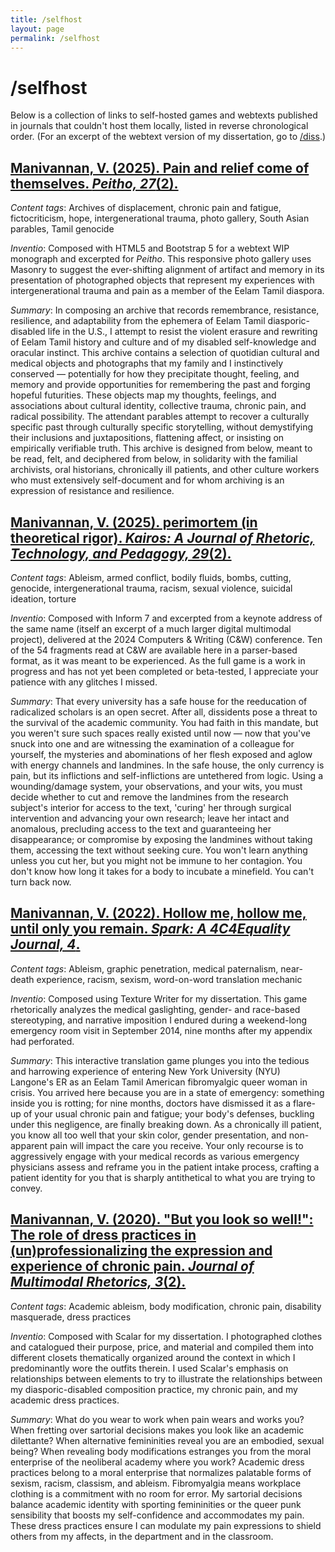 ```yaml
---
title: /selfhost
layout: page
permalink: /selfhost
---
```


# /selfhost

Below is a collection of links to self-hosted games and webtexts published in journals that couldn't host them locally, listed in reverse chronological order. (For an excerpt of the webtext version of my dissertation, go to <a href="diss.html">/diss</a>.)

## <a href="peitho-archive/entrance.html" target="_blank">Manivannan, V. (2025). Pain and relief come of themselves. _Peitho, 27_(2).</a>

_Content tags_: Archives of displacement, chronic pain and fatigue, fictocriticism, hope, intergenerational trauma, photo gallery, South Asian parables, Tamil genocide

_Inventio_: Composed with HTML5 and Bootstrap 5 for a webtext WIP monograph and excerpted for _Peitho_. This responsive photo gallery uses Masonry to suggest the ever-shifting alignment of artifact and memory in its presentation of photographed objects that represent my experiences with intergenerational trauma and pain as a member of the Eelam Tamil diaspora.

_Summary_: In composing an archive that records remembrance, resistance, resilience, and adaptability from the ephemera of Eelam Tamil diasporic-disabled life in the U.S., I attempt to resist the violent erasure and rewriting of Eelam Tamil history and culture and of my disabled self-knowledge and oracular instinct. This archive contains a selection of quotidian cultural and medical objects and photographs that my family and I instinctively conserved &mdash; potentially for how they precipitate thought, feeling, and memory and provide opportunities for remembering the past and forging hopeful futurities. These objects map my thoughts, feelings, and associations about cultural identity, collective trauma, chronic pain, and radical possibility. The attendant parables attempt to recover a culturally specific past through culturally specific storytelling, without demystifying their inclusions and juxtapositions, flattening affect, or insisting on empirically verifiable truth. This archive is designed from below, meant to be read, felt, and deciphered from below, in solidarity with the familial archivists, oral historians, chronically ill patients, and other culture workers who must extensively self-document and for whom archiving is an expression of resistance and resilience.

## <a href="" target="_blank">Manivannan, V. (2025). perimortem (in theoretical rigor). _Kairos: A Journal of Rhetoric, Technology, and Pedagogy, 29_(2).</a>

_Content tags_: Ableism, armed conflict, bodily fluids, bombs, cutting, genocide, intergenerational trauma, racism, sexual violence, suicidal ideation, torture

_Inventio_: Composed with Inform 7 and excerpted from a keynote address of the same name (itself an excerpt of a much larger digital multimodal project), delivered at the 2024 Computers & Writing (C&W) conference. Ten of the 54 fragments read at C&W are available here in a parser-based format, as it was meant to be experienced. As the full game is a work in progress and has not yet been completed or beta-tested, I appreciate your patience with any glitches I missed.

_Summary_: That every university has a safe house for the reeducation of radicalized scholars is an open secret. After all, dissidents pose a threat to the survival of the academic community. You had faith in this mandate, but you weren't sure such spaces really existed until now &mdash; now that you've snuck into one and are witnessing the examination of a colleague for yourself, the mysteries and abominations of her flesh exposed and aglow with energy channels and landmines. In the safe house, the only currency is pain, but its inflictions and self-inflictions are untethered from logic. Using a wounding/damage system, your observations, and your wits, you must decide whether to cut and remove the landmines from the research subject's interior for access to the text, 'curing' her through surgical intervention and advancing your own research; leave her intact and anomalous, precluding access to the text and guaranteeing her disappearance; or compromise by exposing the landmines without taking them, accessing the text without seeking cure. You won't learn anything unless you cut her, but you might not be immune to her contagion. You don't know how long it takes for a body to incubate a minefield. You can't turn back now.

## <a href="https://sparkactivism.com/hollow-me/" target="_blank">Manivannan, V. (2022). Hollow me, hollow me, until only you remain. _Spark: A 4C4Equality Journal, 4_.</a>

_Content tags_: Ableism, graphic penetration, medical paternalism, near-death experience, racism, sexism, word-on-word translation mechanic

_Inventio_: Composed using Texture Writer for my dissertation. This game rhetorically analyzes the medical gaslighting, gender- and race-based stereotyping, and narrative imposition I endured during a weekend-long emergency room visit in September 2014, nine months after my appendix had perforated. 

_Summary_: This interactive translation game plunges you into the tedious and harrowing experience of entering New York University (NYU) Langone's ER as an Eelam Tamil American fibromyalgic queer woman in crisis. You arrived here because you are in a state of emergency: something inside you is rotting; for nine months, doctors have dismissed it as a flare-up of your usual chronic pain and fatigue; your body's defenses, buckling under this negligence, are finally breaking down. As a chronically ill patient, you know all too well that your skin color, gender presentation, and non-apparent pain will impact the care you receive. Your only recourse is to aggressively engage with your medical records as various emergency physicians assess and reframe you in the patient intake process, crafting a patient identity for you that is sharply antithetical to what you are trying to convey.

## <a href="https://scalar.usc.edu/works/jomr-dress/index" target="_blank">Manivannan, V. (2020). "But you look so well!": The role of dress practices in (un)professionalizing the expression and experience of chronic pain. _Journal of Multimodal Rhetorics, 3_(2).</a>

_Content tags_: Academic ableism, body modification, chronic pain, disability masquerade, dress practices

_Inventio_: Composed with Scalar for my dissertation. I photographed clothes and catalogued their purpose, price, and material and compiled them into different closets thematically organized around the context in which I predominantly wore the outfits therein. I used Scalar's emphasis on relationships between elements to try to illustrate the relationships between my diasporic-disabled composition practice, my chronic pain, and my academic dress practices.

_Summary_: What do you wear to work when pain wears and works you? When fretting over sartorial decisions makes you look like an academic dilettante? When alternative femininities reveal you are an embodied, sexual being? When revealing body modifications estranges you from the moral enterprise of the neoliberal academy where you work? Academic dress practices belong to a moral enterprise that normalizes palatable forms of sexism, racism, classism, and ableism. Fibromyalgia means workplace clothing is a commitment with no room for error. My sartorial decisions balance academic identity with sporting femininities or the queer punk sensibility that boosts my self-confidence and accommodates my pain. These dress practices ensure I can modulate my pain expressions to shield others from my affects, in the department and in the classroom.